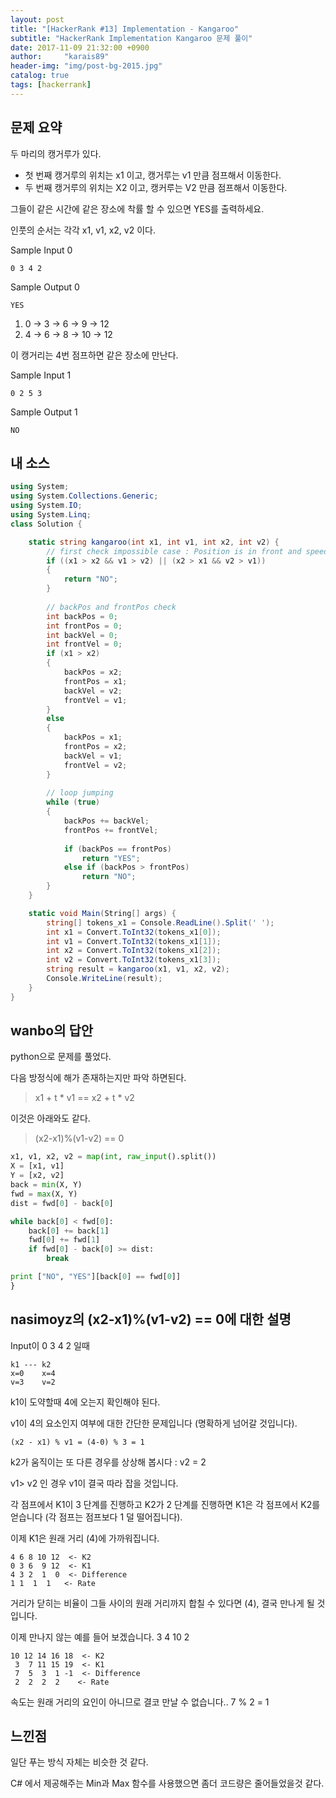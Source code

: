 ```yaml
---
layout: post
title: "[HackerRank #13] Implementation - Kangaroo"
subtitle: "HackerRank Implementation Kangaroo 문제 풀이"
date: 2017-11-09 21:32:00 +0900
author:     "karais89"
header-img: "img/post-bg-2015.jpg"
catalog: true
tags: [hackerrank]
---
```


## 문제 요약

두 마리의 캥거루가 있다.

- 첫 번째 캥거루의 위치는 x1 이고, 캥거루는 v1 만큼 점프해서 이동한다.
- 두 번째 캥거루의 위치는 X2 이고, 캥커루는 V2 만큼 점프해서 이동한다.

그들이 같은 시간에 같은 장소에 착률 할 수 있으면 YES를 출력하세요.

인풋의 순서는 각각 x1, v1, x2, v2 이다.

Sample Input 0
```
0 3 4 2
```

Sample Output 0
```
YES
```

1. 0 -> 3 -> 6 -> 9 -> 12
2. 4 -> 6 -> 8 -> 10 -> 12

이 캥거리는 4번 점프하면 같은 장소에 만난다.

Sample Input 1
```
0 2 5 3
```

Sample Output 1
```
NO
```

## 내 소스

```csharp
using System;
using System.Collections.Generic;
using System.IO;
using System.Linq;
class Solution {

    static string kangaroo(int x1, int v1, int x2, int v2) {        
        // first check impossible case : Position is in front and speed is faster
        if ((x1 > x2 && v1 > v2) || (x2 > x1 && v2 > v1))
        {
            return "NO";
        }
        
        // backPos and frontPos check
        int backPos = 0;
        int frontPos = 0;
        int backVel = 0;
        int frontVel = 0;
        if (x1 > x2)
        {
            backPos = x2;            
            frontPos = x1;
            backVel = v2;
            frontVel = v1;
        }
        else
        {            
            backPos = x1;
            frontPos = x2;            
            backVel = v1;
            frontVel = v2;
        }
        
        // loop jumping
        while (true)
        {
            backPos += backVel;
            frontPos += frontVel;
            
            if (backPos == frontPos)
                return "YES";
            else if (backPos > frontPos)
                return "NO";
        }
    }

    static void Main(String[] args) {
        string[] tokens_x1 = Console.ReadLine().Split(' ');
        int x1 = Convert.ToInt32(tokens_x1[0]);
        int v1 = Convert.ToInt32(tokens_x1[1]);
        int x2 = Convert.ToInt32(tokens_x1[2]);
        int v2 = Convert.ToInt32(tokens_x1[3]);
        string result = kangaroo(x1, v1, x2, v2);
        Console.WriteLine(result);
    }
}
```

## wanbo의 답안

python으로 문제를 풀었다.

다음 방정식에 해가 존재하는지만 파악 하면된다.

> x1 + t * v1 == x2 + t * v2

이것은 아래와도 같다.

> (x2-x1)%(v1-v2) == 0

```python
x1, v1, x2, v2 = map(int, raw_input().split())
X = [x1, v1]
Y = [x2, v2]
back = min(X, Y)
fwd = max(X, Y)
dist = fwd[0] - back[0]

while back[0] < fwd[0]:
    back[0] += back[1]
    fwd[0] += fwd[1]
    if fwd[0] - back[0] >= dist:
        break

print ["NO", "YES"][back[0] == fwd[0]]
}
```

## nasimoyz의 (x2-x1)%(v1-v2) == 0에 대한 설명


Input이 0 3 4 2 일때

```
k1 --- k2
x=0    x=4
v=3    v=2
``` 

k1이 도약할때 4에 오는지 확인해야 된다.

v1이 4의 요소인지 여부에 대한 간단한 문제입니다 (명확하게 넘어갈 것입니다).

```
(x2 - x1) % v1 = (4-0) % 3 = 1
```

k2가 움직이는 또 다른 경우를 상상해 봅시다 : v2 = 2

v1> v2 인 경우 v1이 결국 따라 잡을 것입니다. 

각 점프에서 K1이 3 단계를 진행하고 K2가 2 단계를 진행하면 K1은 각 점프에서 K2를 얻습니다 (각 점프는 점프보다 1 덜 떨어집니다).

이제 K1은 원래 거리 (4)에 가까워집니다.

```
4 6 8 10 12  <- K2
0 3 6  9 12  <- K1
4 3 2  1  0  <- Difference
1 1  1  1   <- Rate
```

거리가 닫히는 비율이 그들 사이의 원래 거리까지 합칠 수 있다면 (4), 결국 만나게 될 것입니다.

이제 만나지 않는 예를 들어 보겠습니다. 3 4 10 2

```
10 12 14 16 18  <- K2
 3  7 11 15 19  <- K1
 7  5  3  1 -1  <- Difference
 2  2  2  2    <- Rate
```

속도는 원래 거리의 요인이 아니므로 결코 만날 수 없습니다.. 7 % 2 = 1

## 느낀점

일단 푸는 방식 자체는 비슷한 것 같다.

C# 에서 제공해주는 Min과 Max 함수를 사용했으면 좀더 코드량은 줄어들었을것 같다.